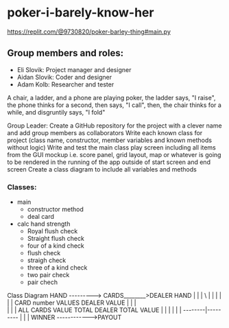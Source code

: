 # poker-i-barely-know-her 
https://replit.com/@9730820/poker-barley-thing#main.py

## Group members and roles:
* Eli Slovik: Project manager and designer
* Aidan Slovik: Coder and designer
* Adam Kolb: Researcher and tester

A chair, a ladder, and a phone are playing poker, the ladder says, "I raise", the phone thinks for a second, then says, "I call", then, the chair thinks for a while, and disgruntily says, "I fold"

Group Leader: Create a GitHub repository for the project with a clever name and add group members as collaborators 
Write each known class for project (class name, constructor, member variables and known methods without logic)
Write and test the main class play screen including all items from the GUI mockup i.e. score panel, grid layout, map or whatever is going to be rendered in the running of the app outside of start screen and end screen
Create a class diagram to include all variables and methods

### Classes:
* main
  * constructor method
  * deal card
* calc hand strength
  * Royal flush check
  * Straight flush check
  * four of a kind check
  * flush check
  * straigh check
  * three of a kind check
  * two pair check
  * pair chech




Class Diagram   HAND ---------> CARDS________>DEALER HAND
                  |               |             |      \\
                  |               |             | 
                  |                |             |
                  CARD number     VALUES        DEALER VALUE
                   |                 |               |                       
                    |                 |               |
                    ALL CARDS       VALUE TOTAL      DEALER TOTAL VALUE
                                       |                | 
                                        |                |
                                        |                |
                                        --------|---------
                                                 |
                                                 |
                                                 |
                                                 WINNER ------------>PAYOUT
